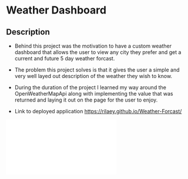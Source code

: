 # Weather Dashboard

## Description 

- Behind this project was the motivation to have a custom weather dashboard that allows the user to view any city they prefer and get a current and future 5 day weather forcast.

- The problem this project solves is that it gives the user a simple and very well layed out description of the weather they wish to know.

- During the duration of the project I learned my way around the OpenWeatherMapApi along with implementing the value that was returned and laying it out on the page for the user to enjoy.

- Link to deployed application https://rilaey.github.io/Weather-Forcast/

![Screenshot of application](./img/weather-screenshot.pdf)